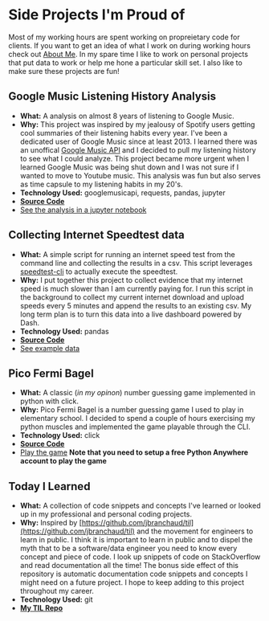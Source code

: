 # Side Projects I'm Proud of
Most of my working hours are spent working on propreietary code for clients. If you want to get an idea of what I work on during working hours check out [About Me](/about-me.html). In my spare time I like to work on personal projects that put data to work or help me hone a particular skill set. I also like to make sure these projects are fun!

## Google Music Listening History Analysis
* **What:** A analysis on almost 8 years of listening to Google Music. 
* **Why:** This project was inspired by my jealousy of Spotify users getting cool summaries of their listening habits every year. I've been a dedicated user of Google Music since at least 2013. I learned there was an unoffical [Google Music API](https://github.com/simon-weber/gmusicapi) and I decided to pull my listening history to see what I could analyze. This project became more urgent when I learned Google Music was being shut down and I was not sure if I wanted to move to Youtube music. This analysis was fun but also serves as time capsule to my listening habits in my 20's.
* **Technology Used:** googlemusicapi, requests, pandas, jupyter
* **[Source Code](https://github.com/mjrice04/gmusic_history)**
* [See the analysis in a jupyter notebook](/google-music-analysis.html)

## Collecting Internet Speedtest data
* **What:** A simple script for running an internet speed test from the command line and collecting the results in a csv. This script leverages [speedtest-cli](https://github.com/sivel/speedtest-cli) to actually execute the speedtest.
* **Why:** I put together this project to collect evidence that my internet speed is much slower than I am currently paying for. I run this script in the background to collect my current internet download and upload speeds every 5 minutes and append the results to an existing csv. My long term plan is to turn this data into a live dashboard powered by Dash.
* **Technology Used:** pandas
* **[Source Code](https://github.com/mjrice04/collect_speedtest_data)**
* [See example data](https://github.com/mjrice04/collect_speedtest_data/blob/master/data/speedtest.csv)

## Pico Fermi Bagel
* **What:** A classic (*in my opinon*) number guessing game implemented in python with click. 
* **Why:** Pico Fermi Bagel is a number guessing game I used to play in elementary school. I decided to spend a couple of hours exercising my python muscles and implemented the game playable through the CLI. 
* **Technology Used:** click
* **[Source Code](https://github.com/mjrice04/pico_fermi_bagel)**
* [Play the game](https://www.pythonanywhere.com/user/matthewjrice44/shares/1a918f2ed1ca4021b564cdc79660acc0/) **Note that you need to setup a free Python Anywhere account to play the game**

## Today I Learned
* **What:** A collection of code snippets and concepts I've learned or looked up in my professional and personal coding projects.
* **Why:** Inspired by [https://github.com/jbranchaud/til](https://github.com/jbranchaud/til) and the movement for engineers to learn in public. I think it is important to learn in public and to dispel the myth that to be a software/data engineer you need to know every concept and piece of code. I look up snippets of code on StackOverflow and read documentation all the time! The bonus side effect of this repository is automatic documentation code snippets and concepts I might need on a future project. I hope to keep adding to this project throughout my career.
* **Technology Used:** git
* **[My TIL Repo](https://github.com/mjrice04/til)**





